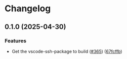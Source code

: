 # Changelog

## 0.1.0 (2025-04-30)


### Features

* Get the vscode-ssh-package to build ([#365](https://github.com/marinatedconcrete/config/issues/365)) ([67fcffb](https://github.com/marinatedconcrete/config/commit/67fcffbd8e5da837849a24ded8d3873685fae894))
